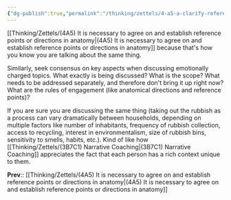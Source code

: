 ```yaml
---
{"dg-publish":true,"permalink":"/thinking/zettels/4-a5-a-clarify-reference-points-when-discussing-emotionally-charged-topics/","noteIcon":"","created":"2025-06-06T07:26","updated":"2025-06-06T13:19"}
---
```


[[Thinking/Zettels/(4A5) It is necessary to agree on and establish reference points or directions in anatomy\|(4A5) It is necessary to agree on and establish reference points or directions in anatomy]] because that's how you know you are talking about the same thing. 

Similarly, seek consensus on key aspects when discussing emotionally charged topics. What exactly is being discussed? What is the scope? What needs to be addressed separately, and therefore don't bring it up right now? What are the rules of engagement (like anatomical directions and reference points)? 

If you are sure you are discussing the same thing (taking out the rubbish as a process can vary dramatically between households, depending on multiple factors like number of inhabitants, frequency of rubbish collection, access to recycling, interest in environmentalism, size of rubbish bins, sensitivity to smells, habits, etc.). Kind of like how [[Thinking/Zettels/(3B7C1) Narrative Coaching\|(3B7C1) Narrative Coaching]] appreciates the fact that each person has a rich context unique to them. 

**Prev**:: [[Thinking/Zettels/(4A5) It is necessary to agree on and establish reference points or directions in anatomy\|(4A5) It is necessary to agree on and establish reference points or directions in anatomy]]